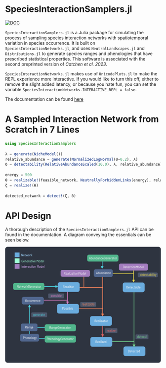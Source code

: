 # SpeciesInteractionSamplers.jl

[![DOC](https://img.shields.io/badge/Documentation-blue?style=flat-square)](https://gottacatchenall.github.io/SpeciesInteractionSamplers.jl)

`SpeciesInteractionSamplers.jl` is a Julia package for simulating the process of
sampling species interaction networks with spatiotemporal variation in species
occurrence. It is built on `SpeciesInteractionNetworks.jl`, and uses
`NeutralLandscapes.jl` and `Distributions.jl` to generate species ranges and
phenologies that have prescribed statistical properties. This software is associated with the second preprinted version of _Catchen et
al. 2023_. 

`SpeciesInteractionNetworks.jl` makes use of `UnicodePlots.jl` to
make the REPL experience more interactive. If you would like to turn this off,
either to remove the slight added latency, or because you hate fun, you can set
the variable `SpeciesInteractionNetworks.INTERACTIVE_REPL = false`.

The documentation can be found [here](https://gottacatchenall.github.io/SpeciesInteractionSamplers.jl)

# A Sampled Interaction Network from Scratch in 7 Lines

```julia
using SpeciesInteractionSamplers

λ = generate(NicheModel())
relative_abundance = generate(NormalizedLogNormal(σ=0.2), λ)
δ = detectability(RelativeAbundanceScaled(10.0), λ, relative_abundance)

energy = 500
θ = realizable!(feasible_network, NeutrallyForbiddenLinks(energy), relative_abundance)
ζ = realize!(θ)

detected_network = detect!(ζ, δ)
```

# API Design

A thorough description of the `SpeciesInteractionSamplers.jl` API can be found in the documentation. A diagram conveying the essentials can be seen below.

![](https://github.com/gottacatchenall/SpeciesInteractionSamplers.jl/blob/main/docs/src/design.png)
